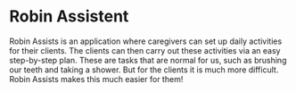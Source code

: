 # Robin Assistent

Robin Assists is an application where caregivers can set up daily activities for their clients. The clients can then carry out these activities via an easy step-by-step plan. These are tasks that are normal for us, such as brushing our teeth and taking a shower. But for the clients it is much more difficult. Robin Assists makes this much easier for them!
